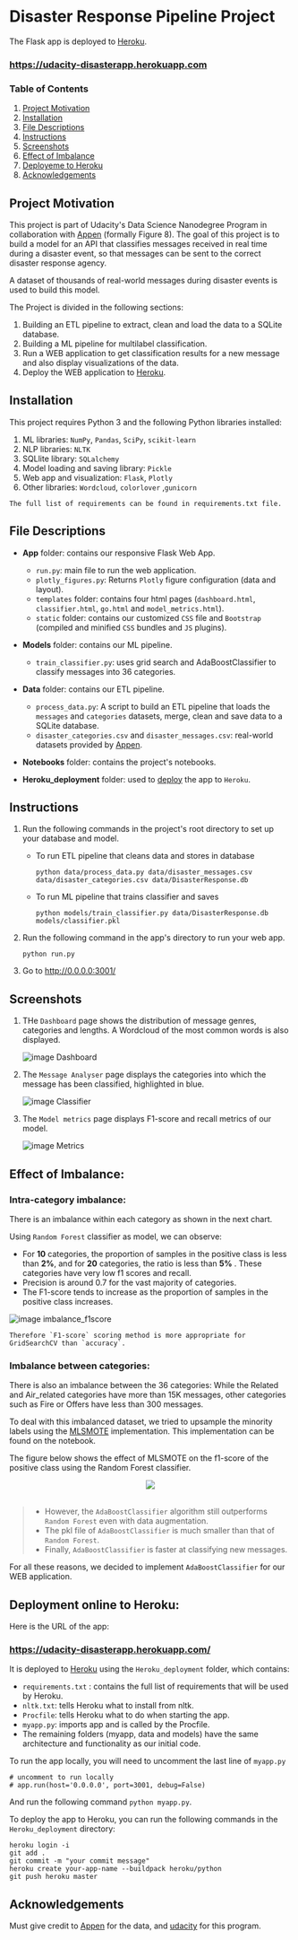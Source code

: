 # Disaster Response Pipeline Project

The Flask app is deployed to [Heroku](https://dashboard.heroku.com/).

### https://udacity-disasterapp.herokuapp.com

### Table of Contents

1. [Project Motivation](#motivation)
2. [Installation](#installation)
3. [File Descriptions](#file_descriptions)
4. [Instructions](#instructions)
5. [Screenshots](#screen_shots)
6. [Effect of Imbalance](#effect_imbalance)
7. [Deployeme to Heroku](#deployment_heroku)
8. [Acknowledgements](#acknowledgements)

## Project Motivation <a name="motivation"></a>

This project is part of Udacity's Data Science Nanodegree Program in collaboration with [Appen](https://appen.com/) (formally Figure 8).
The goal of this project is to build a model for an API that classifies messages received in real time during a disaster event, so that messages can be sent to the correct disaster response agency.

A dataset of thousands of real-world messages during disaster events is used to build this model.

The Project is divided in the following sections:

1. Building an ETL pipeline to extract, clean and load the data to a SQLite database.
2. Building a ML pipeline for multilabel classification.
3. Run a WEB application to get classification results for a new message and also display visualizations of the data.
4. Deploy the WEB application to [Heroku](https://dashboard.heroku.com/).

## Installation <a name="installation"></a>

This project requires Python 3 and the following Python libraries installed:

1. ML libraries: `NumPy`, `Pandas`, `SciPy`, `scikit-learn`
2. NLP libraries: `NLTK`
3. SQLlite library: `SQLalchemy`
4. Model loading and saving library: `Pickle`
5. Web app and visualization: `Flask`, `Plotly`
6. Other libraries: `Wordcloud`, `colorlover` ,`gunicorn`

`The full list of requirements can be found in requirements.txt file.`

## File Descriptions <a name="file_descriptions"></a>

- **App** folder: contains our responsive Flask Web App.
  - `run.py`: main file to run the web application.
  - `plotly_figures.py`: Returns `Plotly` figure configuration (data and layout).
  - `templates` folder: contains four html pages (`dashboard.html`, `classifier.html`, `go.html` and `model_metrics.html`).
  - `static` folder: contains our customized `CSS` file and `Bootstrap` (compiled and minified `CSS` bundles and `JS` plugins).
- **Models** folder: contains our ML pipeline.

  - `train_classifier.py`: uses grid search and AdaBoostClassifier to classify messages into 36 categories.

- **Data** folder: contains our ETL pipeline.
  - `process_data.py`: A script to build an ETL pipeline that loads the `messages` and `categories` datasets, merge, clean and save data to a SQLite database.
  - `disaster_categories.csv` and `disaster_messages.csv`: real-world datasets provided by [Appen](https://appen.com/).
- **Notebooks** folder: contains the project's notebooks.

- **Heroku_deployment** folder: used to [deploy](#deployment_heroku) the app to `Heroku`.

## Instructions <a name="instructions"></a>

1. Run the following commands in the project's root directory to set up your database and model.

   - To run ETL pipeline that cleans data and stores in database

     `python data/process_data.py data/disaster_messages.csv data/disaster_categories.csv data/DisasterResponse.db`

   - To run ML pipeline that trains classifier and saves

     `python models/train_classifier.py data/DisasterResponse.db models/classifier.pkl`

2. Run the following command in the app's directory to run your web app.

   `python run.py`

3. Go to http://0.0.0.0:3001/

## Screenshots <a name="screen_shots"></a>

1. THe `Dashboard` page shows the distribution of message genres, categories and lengths. A Wordcloud of the most common words is also displayed.

   ![image Dashboard](https://github.com/AlaGrine/udacity-disaster-response-project/blob/main/screenshots/Dashboard.png)

2. The `Message Analyser` page displays the categories into which the message has been classified, highlighted in blue.

   ![image Classifier](https://github.com/AlaGrine/udacity-disaster-response-project/blob/main/screenshots/Classifier.png)

3. The `Model metrics` page displays F1-score and recall metrics of our model.

   ![image Metrics](https://github.com/AlaGrine/udacity-disaster-response-project/blob/main/screenshots/Metrics.png)

## Effect of Imbalance: <a name="effect_imbalance"></a>

### Intra-category imbalance:

There is an imbalance within each category as shown in the next chart.

Using `Random Forest` classifier as model, we can observe:

- For **10** categories, the proportion of samples in the positive class is less than **2%**, and for **20** categories, the ratio is less than **5%** .
  These categories have very low f1 scores and recall.
- Precision is around 0.7 for the vast majority of categories.
- The F1-score tends to increase as the proportion of samples in the positive class increases.

![image imbalance_f1score](https://github.com/AlaGrine/udacity-disaster-response-project/blob/main/screenshots/Inbalance.png)

`` Therefore `F1-score` scoring method is more appropriate for GridSearchCV than `accuracy`. ``

### Imbalance between categories:

There is also an imbalance between the 36 categories: While the Related and Air_related categories have more than 15K messages, other categories such as Fire or Offers have less than 300 messages.

To deal with this imbalanced dataset, we tried to upsample the minority labels using the [MLSMOTE](https://www.kaggle.com/code/tolgadincer/upsampling-multilabel-data-with-mlsmote) implementation. This implementation can be found on the notebook.

The figure below shows the effect of MLSMOTE on the f1-score of the positive class using the Random Forest classifier.

<div align="center">
  <img src="https://github.com/AlaGrine/udacity-disaster-response-project/blob/main/screenshots/MLSMOTE_effect.png" >
</div>

<br>

> - However, the `AdaBoostClassifier` algorithm still outperforms `Random Forest` even with data augmentation.
> - The pkl file of `AdaBoostClassifier` is much smaller than that of `Random Forest`.
> - Finally, `AdaBoostClassifier` is faster at classifying new messages.

For all these reasons, we decided to implement `AdaBoostClassifier` for our WEB application.

## Deployment online to Heroku: <a name="deployment_heroku"></a>

Here is the URL of the app:

### https://udacity-disasterapp.herokuapp.com/

It is deployed to [Heroku](https://dashboard.heroku.com/) using the `Heroku_deployment` folder, which contains:

- `requirements.txt` : contains the full list of requirements that will be used by Heroku.
- `nltk.txt`: tells Heroku what to install from nltk.
- `Procfile`: tells Heroku what to do when starting the app.
- `myapp.py`: imports app and is called by the Procfile.
- The remaining folders (myapp, data and models) have the same architecture and functionality as our initial code.

To run the app locally, you will need to uncomment the last line of `myapp.py`

```
# uncomment to run locally
# app.run(host='0.0.0.0', port=3001, debug=False)
```

And run the following command `python myapp.py`.

To deploy the app to Heroku, you can run the following commands in the `Heroku_deployment` directory:

```
heroku login -i
git add .
git commit -m "your commit message"
heroku create your-app-name --buildpack heroku/python
git push heroku master

```

## Acknowledgements <a name="acknowledgements"></a>

Must give credit to [Appen](https://appen.com/) for the data, and [udacity](https://www.udacity.com/) for this program.
